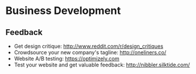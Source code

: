 # Business Development

## Feedback
- Get design critique: http://www.reddit.com/r/design_critiques 
- Crowdsource your new company's tagline: http://oneliners.co/
- Website A/B testing: https://optimizely.com
- Test your website and get valuable feedback: http://nibbler.silktide.com/